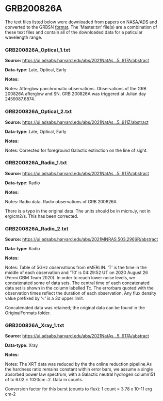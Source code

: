 # GRB200826A


The text files listed below were downloaded from papers on [NASA/ADS](https://ui.adsabs.harvard.edu) and converted to the GRBSN [format](https://github.com/GabrielF98/GRBSNWebtool/tree/master/Webtool/static/SourceData). The 'Master.txt' file(s) are a combination of these text files and contain all of the downloaded data for a paticular wavelength range.

### GRB200826A_Optical_1.txt


**Source:** https://ui.adsabs.harvard.edu/abs/2021NatAs...5..917A/abstract

**Data-type:** Late, Optical, Early

**Notes:**

Notes: Afterglow panchromatic observations. Observations of the GRB 200826A afterglow and SN. GRB 200826A was triggered at Julian day 2459087.6874.

### GRB200826A_Optical_2.txt


**Source:** https://ui.adsabs.harvard.edu/abs/2021NatAs...5..911Z/abstract

**Data-type:** Late, Optical, Early

**Notes:**

Notes: Corrected for foreground Galactic extinction on the line of sight.

### GRB200826A_Radio_1.txt


**Source:** https://ui.adsabs.harvard.edu/abs/2021NatAs...5..917A/abstract

**Data-type:** Radio

**Notes:**

Notes: Radio data. Radio observations of GRB 200826A.



There is a typo in the original data. The units should be in microJy, not in erg/cm2/s. This has been corrected.

### GRB200826A_Radio_2.txt


**Source:** https://ui.adsabs.harvard.edu/abs/2021MNRAS.503.2966R/abstract

**Data-type:** Radio

**Notes:**

Notes: Table of 5GHz observations from eMERLIN. ‘T’ is the time in the middle of each observation and ‘T0’ is 04:29:52 UT on 2020 August 26 (Fermi GBM Team 2020). In order to reach lower noise levels, we concatenated some of data sets. The central time of each concatenated data set is shown in the column labelled Tc. The errorbars quoted with the observation times reflect the duration of each observation. Any flux density value prefixed by ‘<’ is a 3σ upper limit.



Concatenated data was retained; the original data can be found in the OriginalFormats folder.

### GRB200826A_Xray_1.txt


**Source:** https://ui.adsabs.harvard.edu/abs/2021NatAs...5..917A/abstract

**Data-type:** Xray

**Notes:**

Notes: The XRT data was reduced by the the online reduction pipeline.As the hardness ratio remains constant within error bars, we assume a single absorbed power law spectrum, with a Galactic neutral hydrogen column151 of to 6.02 × 1020cm−2. Data in counts.



Conversion factor for this burst (counts to flux): 1 count = 3.78 x 10-11 erg cm-2